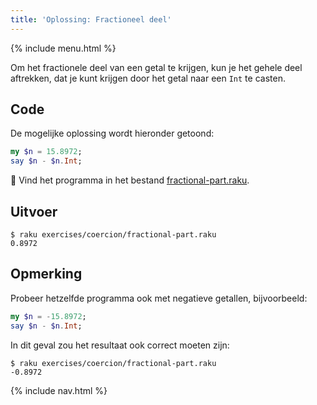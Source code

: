 ```yaml
---
title: 'Oplossing: Fractioneel deel'
---
```


{% include menu.html %}

Om het fractionele deel van een getal te krijgen, kun je het gehele deel aftrekken, dat je kunt krijgen door het getal naar een `Int` te casten.

## Code

De mogelijke oplossing wordt hieronder getoond:

```raku
my $n = 15.8972;
say $n - $n.Int;
```

🦋 Vind het programma in het bestand [fractional-part.raku](https://github.com/ash/raku-course/blob/master/exercises/coercion/fractional-part.raku).

## Uitvoer

```console
$ raku exercises/coercion/fractional-part.raku
0.8972
```

## Opmerking

Probeer hetzelfde programma ook met negatieve getallen, bijvoorbeeld:

```raku
my $n = -15.8972;
say $n - $n.Int;
```

In dit geval zou het resultaat ook correct moeten zijn:

```console
$ raku exercises/coercion/fractional-part.raku
-0.8972
```

{% include nav.html %}